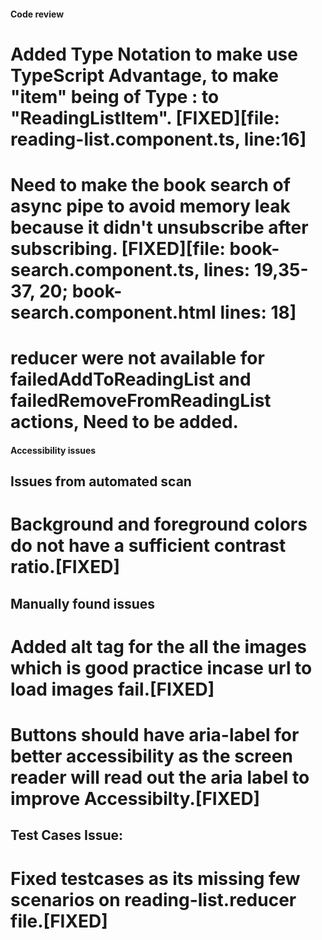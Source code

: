 #### Code review

# Added Type Notation to make use TypeScript Advantage, to make "item" being of Type : <any> to "ReadingListItem". [FIXED][file: reading-list.component.ts, line:16]
# Need to make the book search of async pipe to avoid memory leak because it didn't unsubscribe after subscribing. [FIXED][file: book-search.component.ts, lines: 19,35-37, 20; book-search.component.html lines: 18]
# reducer were not available for failedAddToReadingList and failedRemoveFromReadingList actions, Need to be added.

#### Accessibility issues

## Issues from automated scan

# Background and foreground colors do not have a sufficient contrast ratio.[FIXED]

## Manually found issues

# Added alt tag for the all the images which is good practice incase url to load images fail.[FIXED]

# Buttons should have aria-label for better accessibility as the screen reader will read out the aria label to improve Accessibilty.[FIXED]


## Test Cases Issue:
# Fixed testcases as its missing few scenarios on reading-list.reducer file.[FIXED]
